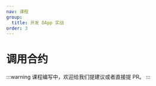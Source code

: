 ```yaml
---
nav: 课程
group:
  title: 开发 DApp 实战
order: 3
---
```


# 调用合约

<!-- prettier-ignore -->
:::warning
课程编写中，欢迎给我们提建议或者直接提 PR。
:::
